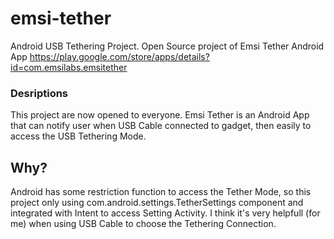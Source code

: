 # emsi-tether
Android USB Tethering Project. Open Source project of Emsi Tether Android App https://play.google.com/store/apps/details?id=com.emsilabs.emsitether

### Desriptions
This project are now opened to everyone. Emsi Tether is an Android App that can notify user when USB Cable connected to gadget, then easily to access the USB Tethering Mode.

## Why?
Android has some restriction function to access the Tether Mode, so this project only using com.android.settings.TetherSettings component and integrated with Intent to access Setting Activity.
I think it's very helpfull (for me) when using USB Cable to choose the Tethering Connection.
